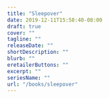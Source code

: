 ```yaml
---
title: "Sleepover"
date: 2019-12-11T15:58:40-08:00
draft: true
cover: ""
tagline: ""
releaseDate: ""
shortDescription: ""
blurb: ""
eretailerButtons: ""
excerpt: ""
seriesName: ""
url: "/books/sleepover"
---
```


